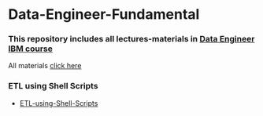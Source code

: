 # Data-Engineer-Fundamental
### This repository includes all lectures-materials in [Data Engineer IBM course](https://www.coursera.org/professional-certificates/ibm-data-engineer)

All materials [click here](https://drive.google.com/drive/folders/1KHzmCZKDc9wrKW_ov4yuZCc3QwZi8kQA?usp=sharing)

### ETL using Shell Scripts
+ [ETL-using-Shell-Scripts](https://cf-courses-data.s3.us.cloud-object-storage.appdomain.cloud/IBM-DB0250EN-SkillsNetwork/labs/Bash%20Scripting/ETL%20using%20shell%20scripting/ETL%20using%20shell%20scripting.md.html)